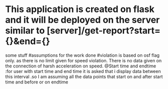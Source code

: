 # This application is created on flask and it will be deployed on the server similar to [server]/get-report?start={}&end={}
some stuff
#assumptions for the work done
#violation is based on osf flag only. as there is no limit given for speed violation. There is no data given on the connection of harsh acceleration on speed.
@Start time and endtime  :for user with start time and end time it is asked that i display data between this interval .so I am assuming all the data points that start on and after start time and before or on endtime
